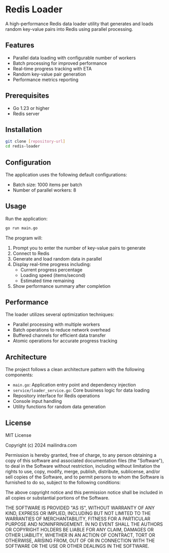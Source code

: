 # Redis Loader

A high-performance Redis data loader utility that generates and loads random key-value pairs into Redis using parallel processing.

## Features

- Parallel data loading with configurable number of workers
- Batch processing for improved performance
- Real-time progress tracking with ETA
- Random key-value pair generation
- Performance metrics reporting

## Prerequisites

- Go 1.23 or higher
- Redis server

## Installation

```bash
git clone [repository-url]
cd redis-loader
```

## Configuration

The application uses the following default configurations:
- Batch size: 1000 items per batch
- Number of parallel workers: 8

## Usage

Run the application:

```bash
go run main.go
```

The program will:
1. Prompt you to enter the number of key-value pairs to generate
2. Connect to Redis
3. Generate and load random data in parallel
4. Display real-time progress including:
    - Current progress percentage
    - Loading speed (items/second)
    - Estimated time remaining
5. Show performance summary after completion

## Performance

The loader utilizes several optimization techniques:
- Parallel processing with multiple workers
- Batch operations to reduce network overhead
- Buffered channels for efficient data transfer
- Atomic operations for accurate progress tracking

## Architecture

The project follows a clean architecture pattern with the following components:

- `main.go`: Application entry point and dependency injection
- `service/loader_service.go`: Core business logic for data loading
- Repository interface for Redis operations
- Console input handling
- Utility functions for random data generation

## License

MIT License

Copyright (c) 2024 mailindra.com

Permission is hereby granted, free of charge, to any person obtaining a copy
of this software and associated documentation files (the "Software"), to deal
in the Software without restriction, including without limitation the rights
to use, copy, modify, merge, publish, distribute, sublicense, and/or sell
copies of the Software, and to permit persons to whom the Software is
furnished to do so, subject to the following conditions:

The above copyright notice and this permission notice shall be included in all
copies or substantial portions of the Software.

THE SOFTWARE IS PROVIDED "AS IS", WITHOUT WARRANTY OF ANY KIND, EXPRESS OR
IMPLIED, INCLUDING BUT NOT LIMITED TO THE WARRANTIES OF MERCHANTABILITY,
FITNESS FOR A PARTICULAR PURPOSE AND NONINFRINGEMENT. IN NO EVENT SHALL THE
AUTHORS OR COPYRIGHT HOLDERS BE LIABLE FOR ANY CLAIM, DAMAGES OR OTHER
LIABILITY, WHETHER IN AN ACTION OF CONTRACT, TORT OR OTHERWISE, ARISING FROM,
OUT OF OR IN CONNECTION WITH THE SOFTWARE OR THE USE OR OTHER DEALINGS IN THE
SOFTWARE.